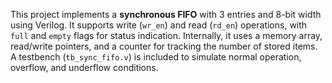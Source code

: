 This project implements a **synchronous FIFO** with 3 entries and 8-bit width using Verilog. It supports write (`wr_en`) and read (`rd_en`) operations, with `full` and `empty` flags for status indication. Internally, it uses a memory array, read/write pointers, and a counter for tracking the number of stored items. A testbench (`tb_sync_fifo.v`) is included to simulate normal operation, overflow, and underflow conditions.